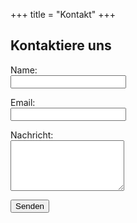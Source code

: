+++
title = "Kontakt"
+++

<h2>Kontaktiere uns</h2>

<form name="kontakt" method="POST" data-netlify="true" netlify-honeypot="bot-field">
  <!-- Anti-Spam -->
  <input type="hidden" name="form-name" value="kontakt" />
  <p style="display:none">
    <label>Don’t fill this out: <input name="bot-field" /></label>
  </p>

  <p>
    <label>Name:<br />
      <input type="text" name="name" required />
    </label>
  </p>

  <p>
    <label>Email:<br />
      <input type="email" name="email" required />
    </label>
  </p>

  <p>
    <label>Nachricht:<br />
      <textarea name="nachricht" rows="5" required></textarea>
    </label>
  </p>

  <p>
    <button type="submit">Senden</button>
  </p>
</form>
